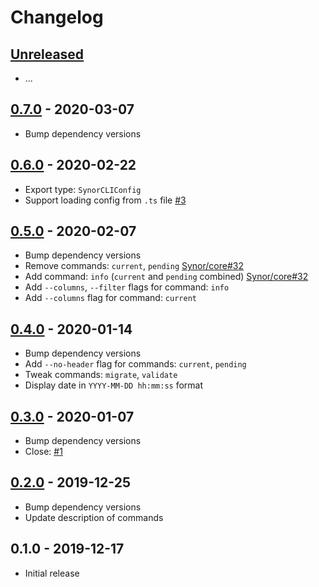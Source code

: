 # Changelog

## [Unreleased]

- ...

## [0.7.0] - 2020-03-07

- Bump dependency versions

## [0.6.0] - 2020-02-22

- Export type: `SynorCLIConfig`
- Support loading config from `.ts` file [#3](https://github.com/Synor/cli/issues/3)

## [0.5.0] - 2020-02-07

- Bump dependency versions
- Remove commands: `current`, `pending` [Synor/core#32](https://github.com/Synor/core/issues/32)
- Add command: `info` (`current` and `pending` combined) [Synor/core#32](https://github.com/Synor/core/issues/32)
- Add `--columns`, `--filter` flags for command: `info`
- Add `--columns` flag for command: `current`

## [0.4.0] - 2020-01-14

- Bump dependency versions
- Add `--no-header` flag for commands: `current`, `pending`
- Tweak commands: `migrate`, `validate`
- Display date in `YYYY-MM-DD hh:mm:ss` format

## [0.3.0] - 2020-01-07

- Bump dependency versions
- Close: [#1](https://github.com/Synor/cli/issues/1)

## [0.2.0] - 2019-12-25

- Bump dependency versions
- Update description of commands

## 0.1.0 - 2019-12-17

- Initial release

[unreleased]: https://github.com/Synor/cli/compare/0.7.0...HEAD
[0.7.0]: https://github.com/Synor/cli/compare/0.6.0...0.7.0
[0.6.0]: https://github.com/Synor/cli/compare/0.5.0...0.6.0
[0.5.0]: https://github.com/Synor/cli/compare/0.4.0...0.5.0
[0.4.0]: https://github.com/Synor/cli/compare/0.3.0...0.4.0
[0.3.0]: https://github.com/Synor/cli/compare/0.2.0...0.3.0
[0.2.0]: https://github.com/Synor/cli/compare/0.1.0...0.2.0
